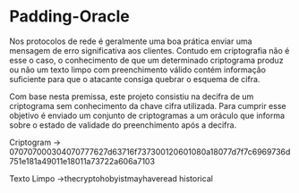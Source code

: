 # Padding-Oracle

Nos protocolos de rede é geralmente uma boa prática enviar uma mensagem de erro significativa aos clientes. Contudo em criptografia não é esse o caso, o conhecimento de que um determinado criptograma produz ou não um texto limpo com preenchimento válido contém informação suficiente para que o atacante consiga quebrar o esquema de cifra.

Com base nesta premissa, este projeto consistiu na decifra de um criptograma sem conhecimento da chave cifra utilizada. Para cumprir esse objetivo é enviado um conjunto de criptogramas a um oráculo que informa sobre o estado de validade do preenchimento após a decifra.


Criptogram  -> 070707000304070777627d63716f737300120601080a18077d7f7c6969736d751e181a49011e18011a73722a606a7103

Texto Limpo ->thecryptohobyistmayhaveread historical
